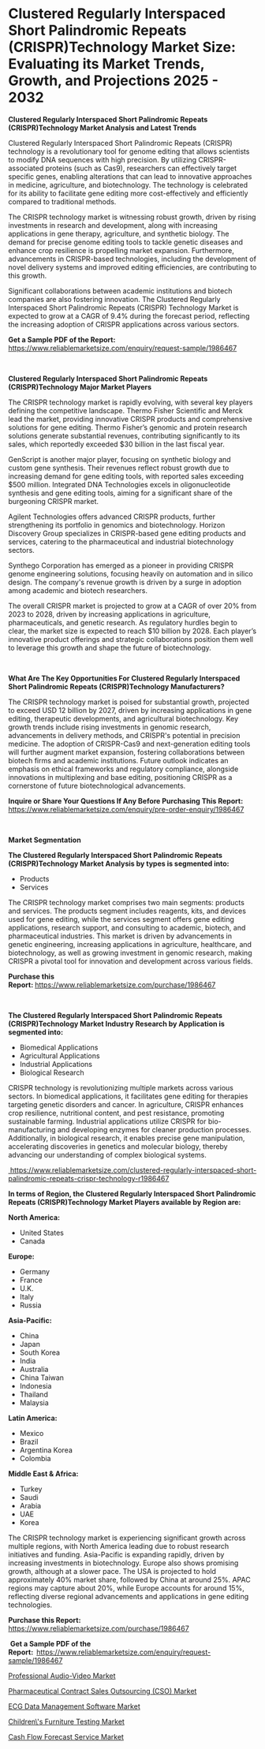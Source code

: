 <p><h1>Clustered Regularly Interspaced Short Palindromic Repeats (CRISPR)Technology Market Size: Evaluating its Market Trends, Growth, and Projections 2025 - 2032</h1></p><p><strong>Clustered Regularly Interspaced Short Palindromic Repeats (CRISPR)Technology Market Analysis and Latest Trends</strong></p>
<p><p>Clustered Regularly Interspaced Short Palindromic Repeats (CRISPR) technology is a revolutionary tool for genome editing that allows scientists to modify DNA sequences with high precision. By utilizing CRISPR-associated proteins (such as Cas9), researchers can effectively target specific genes, enabling alterations that can lead to innovative approaches in medicine, agriculture, and biotechnology. The technology is celebrated for its ability to facilitate gene editing more cost-effectively and efficiently compared to traditional methods.</p><p>The CRISPR technology market is witnessing robust growth, driven by rising investments in research and development, along with increasing applications in gene therapy, agriculture, and synthetic biology. The demand for precise genome editing tools to tackle genetic diseases and enhance crop resilience is propelling market expansion. Furthermore, advancements in CRISPR-based technologies, including the development of novel delivery systems and improved editing efficiencies, are contributing to this growth. </p><p>Significant collaborations between academic institutions and biotech companies are also fostering innovation. The Clustered Regularly Interspaced Short Palindromic Repeats (CRISPR) Technology Market is expected to grow at a CAGR of 9.4% during the forecast period, reflecting the increasing adoption of CRISPR applications across various sectors.</p></p>
<p><strong>Get a Sample PDF of the Report:&nbsp;</strong> <a href="https://www.reliablemarketsize.com/enquiry/request-sample/1986467?utm_campaign=2843&utm_medium=2&utm_source=Github&utm_content=ia&utm_term=11032025&utm_id=clustered-regularly-interspaced-short-palindromic-repeats-crisprtechnology">https://www.reliablemarketsize.com/enquiry/request-sample/1986467</a></p>
<p>&nbsp;</p>
<p><strong>Clustered Regularly Interspaced Short Palindromic Repeats (CRISPR)Technology Major Market Players</strong></p>
<p><p>The CRISPR technology market is rapidly evolving, with several key players defining the competitive landscape. Thermo Fisher Scientific and Merck lead the market, providing innovative CRISPR products and comprehensive solutions for gene editing. Thermo Fisher’s genomic and protein research solutions generate substantial revenues, contributing significantly to its sales, which reportedly exceeded $30 billion in the last fiscal year. </p><p>GenScript is another major player, focusing on synthetic biology and custom gene synthesis. Their revenues reflect robust growth due to increasing demand for gene editing tools, with reported sales exceeding $500 million. Integrated DNA Technologies excels in oligonucleotide synthesis and gene editing tools, aiming for a significant share of the burgeoning CRISPR market.</p><p>Agilent Technologies offers advanced CRISPR products, further strengthening its portfolio in genomics and biotechnology. Horizon Discovery Group specializes in CRISPR-based gene editing products and services, catering to the pharmaceutical and industrial biotechnology sectors.</p><p>Synthego Corporation has emerged as a pioneer in providing CRISPR genome engineering solutions, focusing heavily on automation and in silico design. The company's revenue growth is driven by a surge in adoption among academic and biotech researchers.</p><p>The overall CRISPR market is projected to grow at a CAGR of over 20% from 2023 to 2028, driven by increasing applications in agriculture, pharmaceuticals, and genetic research. As regulatory hurdles begin to clear, the market size is expected to reach $10 billion by 2028. Each player’s innovative product offerings and strategic collaborations position them well to leverage this growth and shape the future of biotechnology.</p></p>
<p>&nbsp;</p>
<p><strong>What Are The Key Opportunities For Clustered Regularly Interspaced Short Palindromic Repeats (CRISPR)Technology Manufacturers?</strong></p>
<p><p>The CRISPR technology market is poised for substantial growth, projected to exceed USD 12 billion by 2027, driven by increasing applications in gene editing, therapeutic developments, and agricultural biotechnology. Key growth trends include rising investments in genomic research, advancements in delivery methods, and CRISPR's potential in precision medicine. The adoption of CRISPR-Cas9 and next-generation editing tools will further augment market expansion, fostering collaborations between biotech firms and academic institutions. Future outlook indicates an emphasis on ethical frameworks and regulatory compliance, alongside innovations in multiplexing and base editing, positioning CRISPR as a cornerstone of future biotechnological advancements.</p></p>
<p><strong>Inquire or Share Your Questions If Any Before Purchasing This Report:</strong> <a href="https://www.reliablemarketsize.com/enquiry/pre-order-enquiry/1986467?utm_campaign=2843&utm_medium=2&utm_source=Github&utm_content=ia&utm_term=11032025&utm_id=clustered-regularly-interspaced-short-palindromic-repeats-crisprtechnology">https://www.reliablemarketsize.com/enquiry/pre-order-enquiry/1986467</a></p>
<p>&nbsp;</p>
<p><strong>Market Segmentation</strong></p>
<p><strong>The Clustered Regularly Interspaced Short Palindromic Repeats (CRISPR)Technology Market Analysis by types is segmented into:</strong></p>
<p><ul><li>Products</li><li>Services</li></ul></p>
<p><p>The CRISPR technology market comprises two main segments: products and services. The products segment includes reagents, kits, and devices used for gene editing, while the services segment offers gene editing applications, research support, and consulting to academic, biotech, and pharmaceutical industries. This market is driven by advancements in genetic engineering, increasing applications in agriculture, healthcare, and biotechnology, as well as growing investment in genomic research, making CRISPR a pivotal tool for innovation and development across various fields.</p></p>
<p><strong>Purchase this Report:&nbsp;</strong><a href="https://www.reliablemarketsize.com/purchase/1986467?utm_campaign=2843&utm_medium=2&utm_source=Github&utm_content=ia&utm_term=11032025&utm_id=clustered-regularly-interspaced-short-palindromic-repeats-crisprtechnology">https://www.reliablemarketsize.com/purchase/1986467</a></p>
<p>&nbsp;</p>
<p><strong>The Clustered Regularly Interspaced Short Palindromic Repeats (CRISPR)Technology Market Industry Research by Application is segmented into:</strong></p>
<p><ul><li>Biomedical Applications</li><li>Agricultural Applications</li><li>Industrial Applications</li><li>Biological Research</li></ul></p>
<p><p>CRISPR technology is revolutionizing multiple markets across various sectors. In biomedical applications, it facilitates gene editing for therapies targeting genetic disorders and cancer. In agriculture, CRISPR enhances crop resilience, nutritional content, and pest resistance, promoting sustainable farming. Industrial applications utilize CRISPR for bio-manufacturing and developing enzymes for cleaner production processes. Additionally, in biological research, it enables precise gene manipulation, accelerating discoveries in genetics and molecular biology, thereby advancing our understanding of complex biological systems.</p></p>
<p><a href="https://www.reliablemarketsize.com/clustered-regularly-interspaced-short-palindromic-repeats-crispr-technology-r1986467?utm_campaign=2843&utm_medium=2&utm_source=Github&utm_content=ia&utm_term=11032025&utm_id=clustered-regularly-interspaced-short-palindromic-repeats-crisprtechnology">&nbsp;https://www.reliablemarketsize.com/clustered-regularly-interspaced-short-palindromic-repeats-crispr-technology-r1986467</a></p>
<p><strong>In terms of Region, the Clustered Regularly Interspaced Short Palindromic Repeats (CRISPR)Technology Market Players available by Region are:</strong></p>
<p>
    <p> <strong> North America: </strong>
        <ul>
            <li>United States</li>
            <li>Canada</li>
        </ul>
        </p> 
    <p> <strong> Europe: </strong>
        <ul>
            <li>Germany</li>
            <li>France</li>
            <li>U.K.</li>
            <li>Italy</li>
            <li>Russia</li>
        </ul>
        </p> 
    <p> <strong> Asia-Pacific: </strong>
        <ul>
            <li>China</li>
            <li>Japan</li>
            <li>South Korea</li>
            <li>India</li>
            <li>Australia</li>
            <li>China Taiwan</li>
            <li>Indonesia</li>
            <li>Thailand</li>
            <li>Malaysia</li>
        </ul>
        </p> 
    <p> <strong> Latin America: </strong>
        <ul>
            <li>Mexico</li>
            <li>Brazil</li>
            <li>Argentina Korea</li>
            <li>Colombia</li>
        </ul>
        </p> 
    <p> <strong> Middle East & Africa: </strong>
        <ul>
            <li>Turkey</li>
            <li>Saudi</li>
            <li>Arabia</li>
            <li>UAE</li>
            <li>Korea</li>
        </ul>
    </p>
    </p>
<p><p>The CRISPR technology market is experiencing significant growth across multiple regions, with North America leading due to robust research initiatives and funding. Asia-Pacific is expanding rapidly, driven by increasing investments in biotechnology. Europe also shows promising growth, although at a slower pace. The USA is projected to hold approximately 40% market share, followed by China at around 25%. APAC regions may capture about 20%, while Europe accounts for around 15%, reflecting diverse regional advancements and applications in gene editing technologies.</p></p>
<p><strong>Purchase this Report: </strong><a href="https://www.reliablemarketsize.com/purchase/1986467?utm_campaign=2843&utm_medium=2&utm_source=Github&utm_content=ia&utm_term=11032025&utm_id=clustered-regularly-interspaced-short-palindromic-repeats-crisprtechnology">https://www.reliablemarketsize.com/purchase/1986467</a></p>
<p>&nbsp;<strong>Get a Sample PDF of the Report:&nbsp;&nbsp;</strong><a href="https://www.reliablemarketsize.com/enquiry/request-sample/1986467?utm_campaign=2843&utm_medium=2&utm_source=Github&utm_content=ia&utm_term=11032025&utm_id=clustered-regularly-interspaced-short-palindromic-repeats-crisprtechnology">https://www.reliablemarketsize.com/enquiry/request-sample/1986467</a></p>
<p><strong></strong></p>
<p><p><a href="https://github.com/hillsmyung726/Market-Research-Report-List-1/blob/main/professional-audio-video-market.md?utm_campaign=2843&utm_medium=2&utm_source=Github&utm_content=ia&utm_term=11032025&utm_id=clustered-regularly-interspaced-short-palindromic-repeats-crisprtechnology">Professional Audio-Video Market</a></p><p><a href="https://github.com/eskelimaksic/Market-Research-Report-List-1/blob/main/pharmaceutical-contract-sales-outsourcing-cso-market.md?utm_campaign=2843&utm_medium=2&utm_source=Github&utm_content=ia&utm_term=11032025&utm_id=clustered-regularly-interspaced-short-palindromic-repeats-crisprtechnology">Pharmaceutical Contract Sales Outsourcing (CSO) Market</a></p><p><a href="https://github.com/NargisHussain75/Market-Research-Report-List-1/blob/main/ecg-data-management-software-market.md?utm_campaign=2843&utm_medium=2&utm_source=Github&utm_content=ia&utm_term=11032025&utm_id=clustered-regularly-interspaced-short-palindromic-repeats-crisprtechnology">ECG Data Management Software Market</a></p><p><a href="https://github.com/vestadjogile/Market-Research-Report-List-1/blob/main/childrens-furniture-testing-market.md?utm_campaign=2843&utm_medium=2&utm_source=Github&utm_content=ia&utm_term=11032025&utm_id=clustered-regularly-interspaced-short-palindromic-repeats-crisprtechnology">Children\'s Furniture Testing Market</a></p><p><a href="https://github.com/FlorianWolf90/Market-Research-Report-List-1/blob/main/cash-flow-forecast-service-market.md?utm_campaign=2843&utm_medium=2&utm_source=Github&utm_content=ia&utm_term=11032025&utm_id=clustered-regularly-interspaced-short-palindromic-repeats-crisprtechnology">Cash Flow Forecast Service Market</a></p></p>